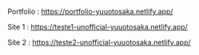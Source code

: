 Portfolio : https://portfolio-yuuotosaka.netlify.app/

Site 1 : https://teste1-unofficial-yuuotosaka.netlify.app/

Site 2 : https://teste2-unofficial-yuuotosaka.netlify.app/
